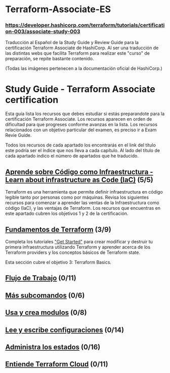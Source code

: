 # Terraform-Associate-ES  
### https://developer.hashicorp.com/terraform/tutorials/certification-003/associate-study-003
Traducción al Español de la Study Guide y Review Guide para la certificación Terraform Associate de HashiCorp.
Al ser una traducción de las distintas webs que facilita Terraform para realizar este "curso" de preparación, se repite bastante contenido. 

(Todas las imágenes pertenecen a la documentación oficial de HashiCorp.)

# Study Guide - Terraform Associate certification

Esta guía lista los recursos que debes estudiar si estás preparandote para la certificación Terraform Associate. Los recursos aparecen en orden de dificultad para que progreses conforme avanzas en la lista. Los recursos relacionados con un objetivo particular del examen, es preciso ir a Exam Revie Guide. 

Todos los recursos de cada apartado los encontrarás en el link del título este podría ser el índice que nos lleva a cada capítulo. Al lado del título de cada apartado indico el número de apartados que he traducido. 

## [Aprende sobre Código como Infraestructura - Learn about infrastructure as Code (IaC)](Learn_about_infrastructure_as_Code.md)  (5/5)
Terraform es una herramienta que permite definir infraestructura en código legible tanto por personas como por máquinas. Revisa los siguientes recursos para comenzar a aprender las ventas de la Infraestructura como código (IaC), y las ventajas de Terraform.
Los recursos que encuentras en este apartado cubren los objetivos 1 y 2 de la certificación. 

## [Fundamentos de Terraform](Review_Terraform_fundamentals.md) (3/9)
Completa los tutoriales ["Get Started"](https://developer.hashicorp.com/terraform/tutorials/aws-get-started) para crear modificar y destruir tu primera infraestructura utilizando Terraform y aprender acerca de los Terraform providers y los conceptos básicos de Terraform state.

Esta sección cubre el objetivo 3: Terraform Basics.

## [Flujo de Trabajo](.md) (0/11)

## [Más subcomandos](.md) (0/6)

## [Usa y crea modulos](.md) (0/8)

## [Lee y escribe configuraciones](.md) (0/14)

## [Administra los estados](.md) (0/16)

## [Entiende Terraform Cloud](.md) (0/11)

